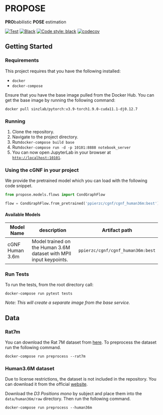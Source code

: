 # PROPOSE

**PRO**babilistic **POSE** estimation

[![Test](https://github.com/PPierzc/propose/workflows/Test/badge.svg)](https://github.com/PPierzc/propose/actions/workflows/test.yml)
[![Black](https://github.com/PPierzc/propose/workflows/Black/badge.svg)](https://github.com/PPierzc/propose/actions/workflows/black.yml)
[![Code style: black](https://img.shields.io/badge/code%20style-black-000000.svg)](https://github.com/psf/black)
[![codecov](https://codecov.io/gh/PPierzc/propose/branch/main/graph/badge.svg?token=PYI1Z06426)](https://codecov.io/gh/PPierzc/propose)

## Getting Started
### Requirements
This project requires that you have the following installed:
- `docker`
- `docker-compose`

Ensure that you have the base image pulled from the Docker Hub.
You can get the base image by running the following command:
```
docker pull sinzlab/pytorch:v3.9-torch1.9.0-cuda11.1-dj0.12.7
```

### Running
1. Clone the repository.
2. Navigate to the project directory. 
3. Run```docker-compose build base```
4. Run```docker-compose run -d -p 10101:8888 notebook_server```
5. You can now open JupyterLab in your browser at [`http://localhost:10101`](http://localhost:10101).

### Using the cGNF in your project
We provide the pretrained model which you can load with the following code snippet.
```python
from propose.models.flows import CondGraphFlow

flow = CondGraphFlow.from_pretrained('ppierzc/cgnf/cgnf_human36m:best')
```

#### Available Models
| Model Name | description                                                        | Artifact path                   |
| --- |--------------------------------------------------------------------|---------------------------------|
| cGNF Human 3.6m | Model trained on the Human 3.6M dataset with MPII input keypoints. | ```ppierzc/cgnf/cgnf_human36m:best``` |

### Run Tests
To run the tests, from the root directory call:
```
docker-compose run pytest tests
```
 
*Note: This will create a separate image from the base service.*

## Data
### Rat7m
You can download the Rat 7M dataset from [here](https://figshare.com/collections/Rat_7M/5295370).
To preprocess the dataset run the following command.
```
docker-compose run preprocess --rat7m
```

### Human3.6M dataset
Due to license restrictions, the dataset is not included in the repository.
You can download it from the official [website](http://vision.imar.ro/human3.6m).

Download the *D3 Positions mono* by subject and place them into the `data/human36m/raw` directory.
Then run the following command.
```
docker-compose run preprocess --human36m
```
